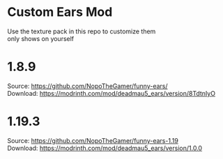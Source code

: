 # Custom Ears Mod

Use the texture pack in this repo to customize them  
only shows on yourself
# 1.8.9 
Source: https://github.com/NopoTheGamer/funny-ears/  
Download: https://modrinth.com/mod/deadmau5_ears/version/8TdtnIyO
# 1.19.3 
Source: https://github.com/NopoTheGamer/funny-ears-1.19  
Download: https://modrinth.com/mod/deadmau5_ears/version/1.0.0

